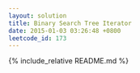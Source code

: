 ```yaml
---
layout: solution
title: Binary Search Tree Iterator
date: 2015-01-03 03:26:48 +0800
leetcode_id: 173
---
```

{% include_relative README.md %}

